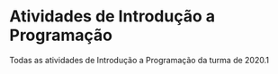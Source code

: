 ﻿# Atividades de Introdução a Programação
Todas as atividades de Introdução a Programação da turma de 2020.1